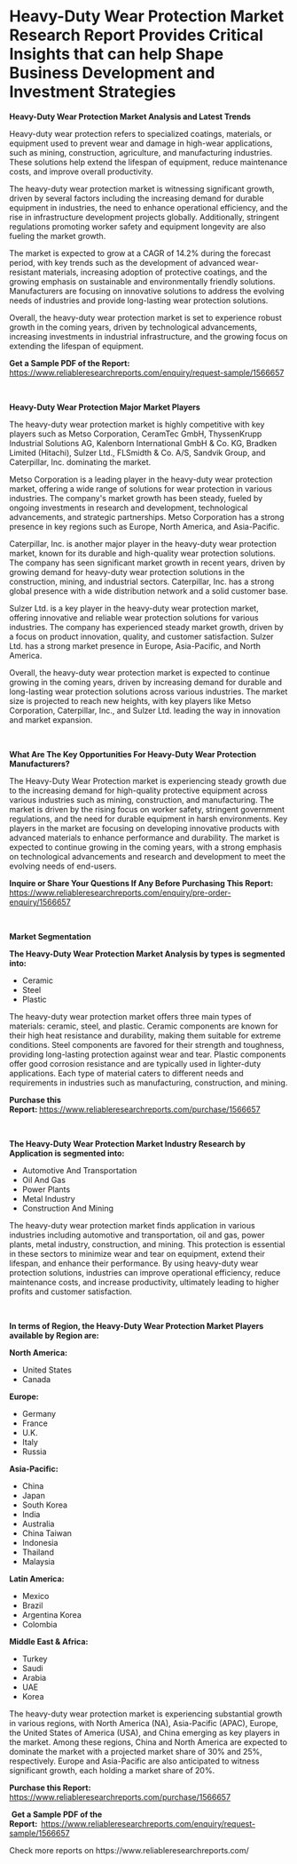 <p><h1>Heavy-Duty Wear Protection Market Research Report Provides Critical Insights that can help Shape Business Development and Investment Strategies</h1></p><p><strong>Heavy-Duty Wear Protection Market Analysis and Latest Trends</strong></p>
<p><p>Heavy-duty wear protection refers to specialized coatings, materials, or equipment used to prevent wear and damage in high-wear applications, such as mining, construction, agriculture, and manufacturing industries. These solutions help extend the lifespan of equipment, reduce maintenance costs, and improve overall productivity.</p><p>The heavy-duty wear protection market is witnessing significant growth, driven by several factors including the increasing demand for durable equipment in industries, the need to enhance operational efficiency, and the rise in infrastructure development projects globally. Additionally, stringent regulations promoting worker safety and equipment longevity are also fueling the market growth.</p><p>The market is expected to grow at a CAGR of 14.2% during the forecast period, with key trends such as the development of advanced wear-resistant materials, increasing adoption of protective coatings, and the growing emphasis on sustainable and environmentally friendly solutions. Manufacturers are focusing on innovative solutions to address the evolving needs of industries and provide long-lasting wear protection solutions.</p><p>Overall, the heavy-duty wear protection market is set to experience robust growth in the coming years, driven by technological advancements, increasing investments in industrial infrastructure, and the growing focus on extending the lifespan of equipment.</p></p>
<p><strong>Get a Sample PDF of the Report:&nbsp;</strong> <a href="https://www.reliableresearchreports.com/enquiry/request-sample/1566657">https://www.reliableresearchreports.com/enquiry/request-sample/1566657</a></p>
<p>&nbsp;</p>
<p><strong>Heavy-Duty Wear Protection Major Market Players</strong></p>
<p><p>The heavy-duty wear protection market is highly competitive with key players such as Metso Corporation, CeramTec GmbH, ThyssenKrupp Industrial Solutions AG, Kalenborn International GmbH & Co. KG, Bradken Limited (Hitachi), Sulzer Ltd., FLSmidth & Co. A/S, Sandvik Group, and Caterpillar, Inc. dominating the market.</p><p>Metso Corporation is a leading player in the heavy-duty wear protection market, offering a wide range of solutions for wear protection in various industries. The company's market growth has been steady, fueled by ongoing investments in research and development, technological advancements, and strategic partnerships. Metso Corporation has a strong presence in key regions such as Europe, North America, and Asia-Pacific.</p><p>Caterpillar, Inc. is another major player in the heavy-duty wear protection market, known for its durable and high-quality wear protection solutions. The company has seen significant market growth in recent years, driven by growing demand for heavy-duty wear protection solutions in the construction, mining, and industrial sectors. Caterpillar, Inc. has a strong global presence with a wide distribution network and a solid customer base.</p><p>Sulzer Ltd. is a key player in the heavy-duty wear protection market, offering innovative and reliable wear protection solutions for various industries. The company has experienced steady market growth, driven by a focus on product innovation, quality, and customer satisfaction. Sulzer Ltd. has a strong market presence in Europe, Asia-Pacific, and North America.</p><p>Overall, the heavy-duty wear protection market is expected to continue growing in the coming years, driven by increasing demand for durable and long-lasting wear protection solutions across various industries. The market size is projected to reach new heights, with key players like Metso Corporation, Caterpillar, Inc., and Sulzer Ltd. leading the way in innovation and market expansion.</p></p>
<p>&nbsp;</p>
<p><strong>What Are The Key Opportunities For Heavy-Duty Wear Protection Manufacturers?</strong></p>
<p><p>The Heavy-Duty Wear Protection market is experiencing steady growth due to the increasing demand for high-quality protective equipment across various industries such as mining, construction, and manufacturing. The market is driven by the rising focus on worker safety, stringent government regulations, and the need for durable equipment in harsh environments. Key players in the market are focusing on developing innovative products with advanced materials to enhance performance and durability. The market is expected to continue growing in the coming years, with a strong emphasis on technological advancements and research and development to meet the evolving needs of end-users.</p></p>
<p><strong>Inquire or Share Your Questions If Any Before Purchasing This Report:</strong> <a href="https://www.reliableresearchreports.com/enquiry/pre-order-enquiry/1566657">https://www.reliableresearchreports.com/enquiry/pre-order-enquiry/1566657</a></p>
<p>&nbsp;</p>
<p><strong>Market Segmentation</strong></p>
<p><strong>The Heavy-Duty Wear Protection Market Analysis by types is segmented into:</strong></p>
<p><ul><li>Ceramic</li><li>Steel</li><li>Plastic</li></ul></p>
<p><p>The heavy-duty wear protection market offers three main types of materials: ceramic, steel, and plastic. Ceramic components are known for their high heat resistance and durability, making them suitable for extreme conditions. Steel components are favored for their strength and toughness, providing long-lasting protection against wear and tear. Plastic components offer good corrosion resistance and are typically used in lighter-duty applications. Each type of material caters to different needs and requirements in industries such as manufacturing, construction, and mining.</p></p>
<p><strong>Purchase this Report:&nbsp;</strong><a href="https://www.reliableresearchreports.com/purchase/1566657">https://www.reliableresearchreports.com/purchase/1566657</a></p>
<p>&nbsp;</p>
<p><strong>The Heavy-Duty Wear Protection Market Industry Research by Application is segmented into:</strong></p>
<p><ul><li>Automotive And Transportation</li><li>Oil And Gas</li><li>Power Plants</li><li>Metal Industry</li><li>Construction And Mining</li></ul></p>
<p><p>The heavy-duty wear protection market finds application in various industries including automotive and transportation, oil and gas, power plants, metal industry, construction, and mining. This protection is essential in these sectors to minimize wear and tear on equipment, extend their lifespan, and enhance their performance. By using heavy-duty wear protection solutions, industries can improve operational efficiency, reduce maintenance costs, and increase productivity, ultimately leading to higher profits and customer satisfaction.</p></p>
<p>&nbsp;</p>
<p><strong>In terms of Region, the Heavy-Duty Wear Protection Market Players available by Region are:</strong></p>
<p>
    <p> <strong> North America: </strong>
        <ul>
            <li>United States</li>
            <li>Canada</li>
        </ul>
        </p> 
    <p> <strong> Europe: </strong>
        <ul>
            <li>Germany</li>
            <li>France</li>
            <li>U.K.</li>
            <li>Italy</li>
            <li>Russia</li>
        </ul>
        </p> 
    <p> <strong> Asia-Pacific: </strong>
        <ul>
            <li>China</li>
            <li>Japan</li>
            <li>South Korea</li>
            <li>India</li>
            <li>Australia</li>
            <li>China Taiwan</li>
            <li>Indonesia</li>
            <li>Thailand</li>
            <li>Malaysia</li>
        </ul>
        </p> 
    <p> <strong> Latin America: </strong>
        <ul>
            <li>Mexico</li>
            <li>Brazil</li>
            <li>Argentina Korea</li>
            <li>Colombia</li>
        </ul>
        </p> 
    <p> <strong> Middle East & Africa: </strong>
        <ul>
            <li>Turkey</li>
            <li>Saudi</li>
            <li>Arabia</li>
            <li>UAE</li>
            <li>Korea</li>
        </ul>
    </p>
    </p>
<p><p>The heavy-duty wear protection market is experiencing substantial growth in various regions, with North America (NA), Asia-Pacific (APAC), Europe, the United States of America (USA), and China emerging as key players in the market. Among these regions, China and North America are expected to dominate the market with a projected market share of 30% and 25%, respectively. Europe and Asia-Pacific are also anticipated to witness significant growth, each holding a market share of 20%.</p></p>
<p><strong>Purchase this Report: </strong><a href="https://www.reliableresearchreports.com/purchase/1566657">https://www.reliableresearchreports.com/purchase/1566657</a></p>
<p>&nbsp;<strong>Get a Sample PDF of the Report:&nbsp;&nbsp;</strong><a href="https://www.reliableresearchreports.com/enquiry/request-sample/1566657">https://www.reliableresearchreports.com/enquiry/request-sample/1566657</a></p>
<p><strong></strong></p>
<p>Check more reports on https://www.reliableresearchreports.com/</p>